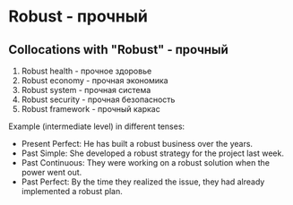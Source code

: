 # Robust - прочный

## Collocations with "Robust" - прочный

1. Robust health - прочное здоровье
2. Robust economy - прочная экономика
3. Robust system - прочная система
4. Robust security - прочная безопасность
5. Robust framework - прочный каркас

Example (intermediate level) in different tenses:

- Present Perfect: He has built a robust business over the years.
- Past Simple: She developed a robust strategy for the project last week.
- Past Continuous: They were working on a robust solution when the power went out.
- Past Perfect: By the time they realized the issue, they had already implemented a robust plan.